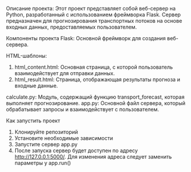 Описание проекта:
Этот проект представляет собой веб-сервер на Python, разработанный с использованием фреймворка Flask. Сервер предназначен для прогнозирования транспортных потоков на основе входных данных, предоставляемых пользователем.

Компоненты проекта
Flask: Основной фреймворк для создания веб-сервера.

HTML-шаблоны:
1) html_content.html: Основная страница, с которой пользователь взаимодействует для отправки данных.
2) html_result.html: Страница, отображающая результаты прогноза и входные данные.

calculate.py: Модуль, содержащий функцию transport_forecast, которая выполняет прогнозирование.
app.py: Основной файл сервера, который обрабатывает запросы и взаимодействует с пользователем.

Как запустить проект
1) Клонируйте репозиторий
2) Установите необходимые зависимости
3) Запустите сервер app.py
4) После запуска сервер будет доступен по адресу http://127.0.0.1:5000/. Для изменения адреса следует заменить параметры у app.run()
